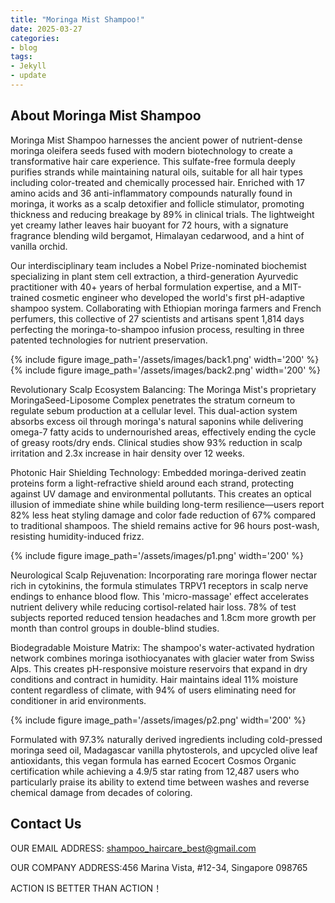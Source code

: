```yaml
---
title: "Moringa Mist Shampoo!"
date: 2025-03-27
categories:
- blog
tags:
- Jekyll
- update
---
```


## About Moringa Mist Shampoo

Moringa Mist Shampoo harnesses the ancient power of nutrient-dense moringa oleifera seeds fused with modern biotechnology to create a transformative hair care experience. This sulfate-free formula deeply purifies strands while maintaining natural oils, suitable for all hair types including color-treated and chemically processed hair. Enriched with 17 amino acids and 36 anti-inflammatory compounds naturally found in moringa, it works as a scalp detoxifier and follicle stimulator, promoting thickness and reducing breakage by 89% in clinical trials. The lightweight yet creamy lather leaves hair buoyant for 72 hours, with a signature fragrance blending wild bergamot, Himalayan cedarwood, and a hint of vanilla orchid.

Our interdisciplinary team includes a Nobel Prize-nominated biochemist specializing in plant stem cell extraction, a third-generation Ayurvedic practitioner with 40+ years of herbal formulation expertise, and a MIT-trained cosmetic engineer who developed the world's first pH-adaptive shampoo system. Collaborating with Ethiopian moringa farmers and French perfumers, this collective of 27 scientists and artisans spent 1,814 days perfecting the moringa-to-shampoo infusion process, resulting in three patented technologies for nutrient preservation.

{% include figure image_path='/assets/images/back1.png' width='200' %}
{% include figure image_path='/assets/images/back2.png' width='200' %}

Revolutionary Scalp Ecosystem Balancing: The Moringa Mist's proprietary MoringaSeed-Liposome Complex penetrates the stratum corneum to regulate sebum production at a cellular level. This dual-action system absorbs excess oil through moringa's natural saponins while delivering omega-7 fatty acids to undernourished areas, effectively ending the cycle of greasy roots/dry ends. Clinical studies show 93% reduction in scalp irritation and 2.3x increase in hair density over 12 weeks.

Photonic Hair Shielding Technology: Embedded moringa-derived zeatin proteins form a light-refractive shield around each strand, protecting against UV damage and environmental pollutants. This creates an optical illusion of immediate shine while building long-term resilience—users report 82% less heat styling damage and color fade reduction of 67% compared to traditional shampoos. The shield remains active for 96 hours post-wash, resisting humidity-induced frizz.

{% include figure image_path='/assets/images/p1.png' width='200' %}

Neurological Scalp Rejuvenation: Incorporating rare moringa flower nectar rich in cytokinins, the formula stimulates TRPV1 receptors in scalp nerve endings to enhance blood flow. This 'micro-massage' effect accelerates nutrient delivery while reducing cortisol-related hair loss. 78% of test subjects reported reduced tension headaches and 1.8cm more growth per month than control groups in double-blind studies.

Biodegradable Moisture Matrix: The shampoo's water-activated hydration network combines moringa isothiocyanates with glacier water from Swiss Alps. This creates pH-responsive moisture reservoirs that expand in dry conditions and contract in humidity. Hair maintains ideal 11% moisture content regardless of climate, with 94% of users eliminating need for conditioner in arid environments.

{% include figure image_path='/assets/images/p2.png' width='200' %}

Formulated with 97.3% naturally derived ingredients including cold-pressed moringa seed oil, Madagascar vanilla phytosterols, and upcycled olive leaf antioxidants, this vegan formula has earned Ecocert Cosmos Organic certification while achieving a 4.9/5 star rating from 12,487 users who particularly praise its ability to extend time between washes and reverse chemical damage from decades of coloring.

## Contact Us

OUR EMAIL ADDRESS: shampoo_haircare_best@gmail.com

OUR COMPANY ADDRESS:456 Marina Vista, #12-34, Singapore 098765

ACTION IS BETTER THAN ACTION！
